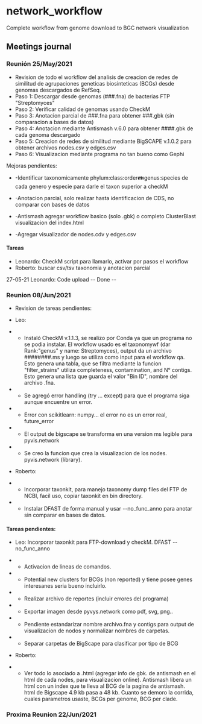 # network_workflow
Complete workflow from genome download to BGC network visualization
## Meetings journal
### Reunión 25/May/2021

* Revision de todo el workflow del analisis de creacion de redes de similitud de agrupaciones geneticas biosinteticas (BCGs) desde genomas descargados de RefSeq.
*  Paso 1: Descargar desde genomas (###.fna) de bacterias FTP "Streptomyces"
*  Paso 2: Verificar calidad de genomas usando CheckM
*  Paso 3: Anotacion parcial de ###.fna para obtener ###.gbk (sin comparacion a bases de datos)
*  Paso 4: Anotacion mediante Antismash v.6.0 para obtener ####.gbk de cada genoma descargado
*  Paso 5: Creacion de redes de similitud mediante BigSCAPE v.1.0.2 para obtener archivos nodes.csv y edges.csv
*  Paso 6: Visualizacion mediante programa no tan bueno como Gephi

Mejoras pendientes:

* -Identificar taxonomicamente phylum:class:order:family:genus:species de cada genero y especie para darle el taxon superior a checkM

* -Anotacion parcial, solo realizar hasta identificacion de CDS, no comparar con bases de datos
* -Antismash agregar workflow basico (solo .gbk) o completo ClusterBlast visualizacion del index.html
* -Agregar visualizador de nodes.cdv y edges.csv

#### Tareas
* Leonardo:  CheckM script para llamarlo, activar por pasos el workflow
* Roberto: buscar csv/tsv taxonomia y anotacion parcial


27-05-21
Leonardo: Code upload -- Done --

### Reunion 08/Jun/2021
* Revision de tareas pendientes:
* Leo: 
* - Instaló CheckM v.1.1.3, se realizo por Conda ya que un programa no se podia instalar. El workflow usado es el taxonomywf (dar Rank:"genus" y name: Streptomyces), output da un archivo ########.ms y luego se utiliza como input para el workflow qa. Esto genera una tabla, que se filtra mediante la funcion "filter_strains" utiliza completeness, contamination, and N° contigs. Esto genera una lista que guarda el valor "Bin ID", nombre del archivo .fna.
* - Se agregó error handling (try ... except) para que el programa siga aunque encuentre un error.
* - Error con scikitlearn: numpy... el error no es un error real, future_error
* - El output de bigscape se transforma en una version ms legible para pyvis.network 
* - Se creo la funcion que crea la visualizacion de los nodes. pyvis.network (library).

* Roberto: 
* - Incorporar taxonkit, para manejo taxonomy dump files del FTP de NCBI, facil uso, copiar taxonkit en bin directory.
* - Instalar DFAST de forma manual y usar --no_func_anno para anotar sin comparar en bases de datos. 


#### Tareas pendientes: 
* Leo: Incorporar taxonkit para FTP-download y checkM. DFAST  --no_func_anno
* - Activacion de lineas de comandos.
* - Potential new clusters for BCGs (non reported) y tiene posee genes interesanes seria bueno incluirlo.
* - Realizar archivo de reportes (incluir errores del programa)
* - Exportar imagen desde pyvys.network como pdf, svg, png..
* - Pendiente estandarizar nombre archivo.fna y contigs para output de visualizacion de nodos y normalizar nombres de carpetas.
* - Separar carpetas de BigScape para clasificar por tipo de BCG

* Roberto: 
* - Ver todo lo asociado a .html (agregar info de gbk. de antismash en el html de cada nodes, para visualizacion online). Antismash libera un html con un index que te lleva al BCG de la pagina de antismash. html de Bigscape 4.9 kb pasa a 48 kb. Cuanto se demoro la corrida, cuales parametros usaste, BCGs per genome, BCG per clade. 

### Proxima Reunion 22/Jun/2021
